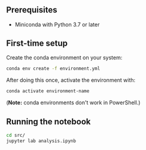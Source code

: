 # <NAME>

## Prerequisites

* Miniconda with Python 3.7 or later

## First-time setup

Create the conda environment on your system:

```bash
conda env create -f environment.yml
```

After doing this once, activate the environment with:

```bash
conda activate environment-name
```

(**Note:** conda environments don't work in PowerShell.)

## Running the notebook

```bash
cd src/
jupyter lab analysis.ipynb
```
